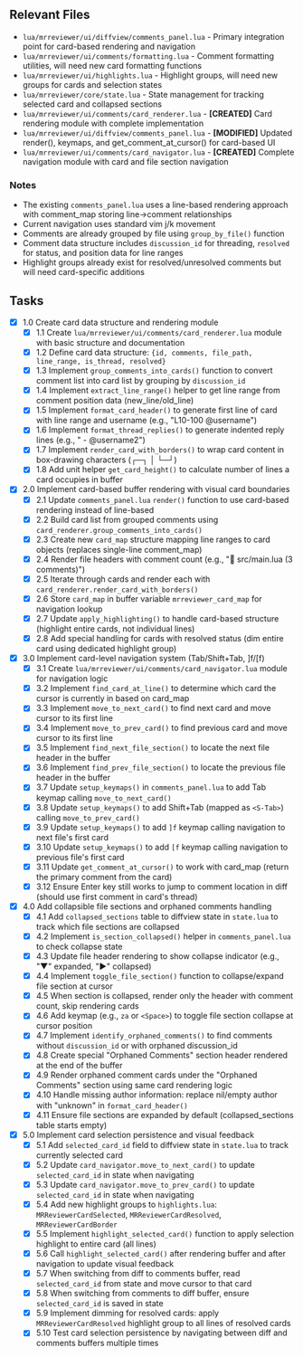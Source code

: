 ## Relevant Files

- `lua/mrreviewer/ui/diffview/comments_panel.lua` - Primary integration point for card-based rendering and navigation
- `lua/mrreviewer/ui/comments/formatting.lua` - Comment formatting utilities, will need new card formatting functions
- `lua/mrreviewer/ui/highlights.lua` - Highlight groups, will need new groups for cards and selection states
- `lua/mrreviewer/core/state.lua` - State management for tracking selected card and collapsed sections
- `lua/mrreviewer/ui/comments/card_renderer.lua` - **[CREATED]** Card rendering module with complete implementation
- `lua/mrreviewer/ui/diffview/comments_panel.lua` - **[MODIFIED]** Updated render(), keymaps, and get_comment_at_cursor() for card-based UI
- `lua/mrreviewer/ui/comments/card_navigator.lua` - **[CREATED]** Complete navigation module with card and file section navigation

### Notes

- The existing `comments_panel.lua` uses a line-based rendering approach with comment_map storing line->comment relationships
- Current navigation uses standard vim j/k movement
- Comments are already grouped by file using `group_by_file()` function
- Comment data structure includes `discussion_id` for threading, `resolved` for status, and position data for line ranges
- Highlight groups already exist for resolved/unresolved comments but will need card-specific additions

## Tasks

- [x] 1.0 Create card data structure and rendering module
  - [x] 1.1 Create `lua/mrreviewer/ui/comments/card_renderer.lua` module with basic structure and documentation
  - [x] 1.2 Define card data structure: `{id, comments, file_path, line_range, is_thread, resolved}`
  - [x] 1.3 Implement `group_comments_into_cards()` function to convert comment list into card list by grouping by `discussion_id`
  - [x] 1.4 Implement `extract_line_range()` helper to get line range from comment position data (new_line/old_line)
  - [x] 1.5 Implement `format_card_header()` to generate first line of card with line range and username (e.g., "L10-100 @username")
  - [x] 1.6 Implement `format_thread_replies()` to generate indented reply lines (e.g., "  - @username2")
  - [x] 1.7 Implement `render_card_with_borders()` to wrap card content in box-drawing characters (┌─┐ │ └─┘)
  - [x] 1.8 Add unit helper `get_card_height()` to calculate number of lines a card occupies in buffer

- [x] 2.0 Implement card-based buffer rendering with visual card boundaries
  - [x] 2.1 Update `comments_panel.lua` `render()` function to use card-based rendering instead of line-based
  - [x] 2.2 Build card list from grouped comments using `card_renderer.group_comments_into_cards()`
  - [x] 2.3 Create new `card_map` structure mapping line ranges to card objects (replaces single-line comment_map)
  - [x] 2.4 Render file headers with comment count (e.g., "📁 src/main.lua (3 comments)")
  - [x] 2.5 Iterate through cards and render each with `card_renderer.render_card_with_borders()`
  - [x] 2.6 Store `card_map` in buffer variable `mrreviewer_card_map` for navigation lookup
  - [x] 2.7 Update `apply_highlighting()` to handle card-based structure (highlight entire cards, not individual lines)
  - [x] 2.8 Add special handling for cards with resolved status (dim entire card using dedicated highlight group)

- [x] 3.0 Implement card-level navigation system (Tab/Shift+Tab, ]f/[f)
  - [x] 3.1 Create `lua/mrreviewer/ui/comments/card_navigator.lua` module for navigation logic
  - [x] 3.2 Implement `find_card_at_line()` to determine which card the cursor is currently in based on card_map
  - [x] 3.3 Implement `move_to_next_card()` to find next card and move cursor to its first line
  - [x] 3.4 Implement `move_to_prev_card()` to find previous card and move cursor to its first line
  - [x] 3.5 Implement `find_next_file_section()` to locate the next file header in the buffer
  - [x] 3.6 Implement `find_prev_file_section()` to locate the previous file header in the buffer
  - [x] 3.7 Update `setup_keymaps()` in `comments_panel.lua` to add Tab keymap calling `move_to_next_card()`
  - [x] 3.8 Update `setup_keymaps()` to add Shift+Tab (mapped as `<S-Tab>`) calling `move_to_prev_card()`
  - [x] 3.9 Update `setup_keymaps()` to add `]f` keymap calling navigation to next file's first card
  - [x] 3.10 Update `setup_keymaps()` to add `[f` keymap calling navigation to previous file's first card
  - [x] 3.11 Update `get_comment_at_cursor()` to work with card_map (return the primary comment from the card)
  - [x] 3.12 Ensure Enter key still works to jump to comment location in diff (should use first comment in card's thread)

- [x] 4.0 Add collapsible file sections and orphaned comments handling
  - [x] 4.1 Add `collapsed_sections` table to diffview state in `state.lua` to track which file sections are collapsed
  - [x] 4.2 Implement `is_section_collapsed()` helper in `comments_panel.lua` to check collapse state
  - [x] 4.3 Update file header rendering to show collapse indicator (e.g., "▼" expanded, "▶" collapsed)
  - [x] 4.4 Implement `toggle_file_section()` function to collapse/expand file section at cursor
  - [x] 4.5 When section is collapsed, render only the header with comment count, skip rendering cards
  - [x] 4.6 Add keymap (e.g., `za` or `<Space>`) to toggle file section collapse at cursor position
  - [x] 4.7 Implement `identify_orphaned_comments()` to find comments without `discussion_id` or with orphaned discussion_id
  - [x] 4.8 Create special "Orphaned Comments" section header rendered at the end of the buffer
  - [x] 4.9 Render orphaned comment cards under the "Orphaned Comments" section using same card rendering logic
  - [x] 4.10 Handle missing author information: replace nil/empty author with "unknown" in `format_card_header()`
  - [x] 4.11 Ensure file sections are expanded by default (collapsed_sections table starts empty)

- [x] 5.0 Implement card selection persistence and visual feedback
  - [x] 5.1 Add `selected_card_id` field to diffview state in `state.lua` to track currently selected card
  - [x] 5.2 Update `card_navigator.move_to_next_card()` to update `selected_card_id` in state when navigating
  - [x] 5.3 Update `card_navigator.move_to_prev_card()` to update `selected_card_id` in state when navigating
  - [x] 5.4 Add new highlight groups to `highlights.lua`: `MRReviewerCardSelected`, `MRReviewerCardResolved`, `MRReviewerCardBorder`
  - [x] 5.5 Implement `highlight_selected_card()` function to apply selection highlight to entire card (all lines)
  - [x] 5.6 Call `highlight_selected_card()` after rendering buffer and after navigation to update visual feedback
  - [x] 5.7 When switching from diff to comments buffer, read `selected_card_id` from state and move cursor to that card
  - [x] 5.8 When switching from comments to diff buffer, ensure `selected_card_id` is saved in state
  - [x] 5.9 Implement dimming for resolved cards: apply `MRReviewerCardResolved` highlight group to all lines of resolved cards
  - [x] 5.10 Test card selection persistence by navigating between diff and comments buffers multiple times
